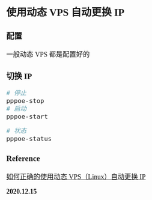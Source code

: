 <font size=4 face='楷体'>

## 使用动态 VPS 自动更换 IP

### 配置

一般动态 VPS 都是配置好的

### 切换 IP

```bash
# 停止
pppoe-stop
# 启动
pppoe-start
```

```bash
# 状态
pppoe-status
```

### Reference

[如何正确的使用动态 VPS（Linux）自动更换 IP](https://www.92ez.com/?action=show&id=23447)

**2020.12.15**
